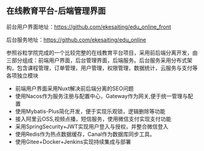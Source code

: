 ## **在线教育平台-后端管理界面** 

   前台用户界面地址：https://github.com/ekesaiting/edu_online_front

   后台服务地址：https://github.com/ekesaiting/edu_online

  参照谷粒学院完成的一个比较完整的在线教育平台项目，采用前后端分离开发，由三部分组成：前端用户界面，后台管理界面，后端服务。后台服务采用分布式架构，包含课程管理，订单管理，用户管理，权限管理，数据统计，云服务与支付等各项独立模块
  * 前端用户界面采用Nuxt解决前后端分离的SEO问题
  * 使用Nacos作为服务注册与配置中心，Gateway作为网关,便于统一管理与配置
  * 使用Mybatis-Plus简化开发，便于实现乐观锁，逻辑删除等功能
  * 接入阿里云OSS,视频点播，短信服务，使用微信支付实现支付功能
  * 采用SpringSecurity+JWT实现用户登入与授权，并整合微信登入
  * 使用Redis作为热点数据缓存，Canal作为数据库同步工具。
  * 使用Gitee+Docker+Jenkins实现持续集成与部署
